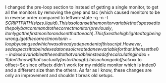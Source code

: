 I changed the pre-loop section to instead of getting a single monitor, to get all the monitors by removing the grep and tac (which caused monitors to be in reverse order compared to leftwm-state -q -n -t $SCRIPTPATH/sizes.liquid). This is so I can set the monitor variable that's passed to the polybar command to the correct monitor (previously, it only got the first monitor and sent that to each). This fixes the highlighted tag being wrong. I got the correct monitor in-loop by using sed which was already a dependent of this script. However, sed expects it to be indexed at one so I created a new variable for that. I then set the 0-indexed variable at the end to that variable instead of recalculating index+1 (don't know if that's actually faster though). I also changed offsetx=$x to offset=$x since offsetx didn't work for my middle monitor which is index0 and a different size than the others. As far as I know, these changes are only an improvement and shouldn't break old setups.
